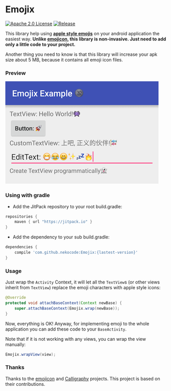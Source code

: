 # Emojix
[![Apache 2.0 License](https://img.shields.io/badge/license-Apache%202.0-blue.svg?style=flat)](http://www.apache.org/licenses/LICENSE-2.0.html) [![Release](https://img.shields.io/github/release/nekocode/Emojix.svg?label=Jitpack)](https://jitpack.io/#nekocode/Emojix)

This library help using **[apple style emojis](http://unicode.org/emoji/charts/full-emoji-list.html)** on your android application the easiest way. **Unlike [emojicon](https://github.com/rockerhieu/emojicon), this library is non-invasive. Just need to add only a little code to your project.**

Another thing you need to know is that this library will increase your apk size about 5 MB, because it contains all emoji icon files.

### Preview
![preview](art/preview.png)

### Using with gradle
- Add the JitPack repository to your root build.gradle:
```gradle
repositories {
    maven { url "https://jitpack.io" }
}
```

- Add the dependency to your sub build.gradle:
```gradle
dependencies {
    compile 'com.github.nekocode:Emojix:{lastest-version}'
}
```

### Usage

Just wrap the `Activity` Context, it will let all the `TextView`s (or other views inherit from `TextView`) replace the emoji characters with apple style icons:

```java
@Override
protected void attachBaseContext(Context newBase) {
    super.attachBaseContext(Emojix.wrap(newBase));
}
```

Now, everything is OK! Anyway, for implementing emoji to the whole application you can add these code to your `BaseActivity`.

Note that if it is not working with any views, you can wrap the view manually:

```java
Emojix.wrapView(view);
```

### Thanks

Thanks to the [emojicon](https://github.com/rockerhieu/emojicon) and [Calligraphy](https://github.com/chrisjenx/Calligraphy) projects. This project is based on their contributions.
